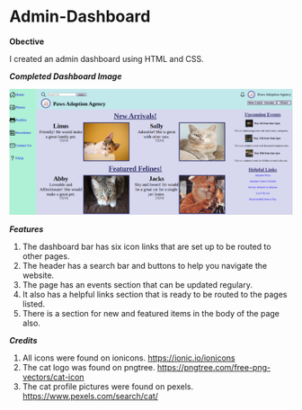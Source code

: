 # Admin-Dashboard

**Obective**

I created an admin dashboard using HTML and CSS. 

***Completed Dashboard Image***

![](images/completed.png)

***Features***

1. The dashboard bar has six icon links that are set up to be routed to other pages.
2. The header has a search bar and buttons to help you navigate the website. 
3. The page has an events section that can be updated regulary.
4. It also has a helpful links section that is ready to be routed to the pages listed.
5. There is a section for new and featured items in the body of the page also.


***Credits***
1. All icons were found on ionicons. https://ionic.io/ionicons
2. The cat logo was found on pngtree. https://pngtree.com/free-png-vectors/cat-icon 
3. The cat profile pictures were found on pexels. https://www.pexels.com/search/cat/

